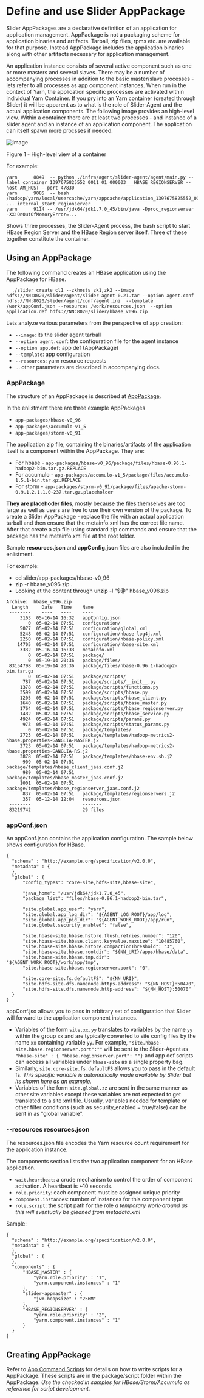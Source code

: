<!---
   Licensed to the Apache Software Foundation (ASF) under one or more
   contributor license agreements.  See the NOTICE file distributed with
   this work for additional information regarding copyright ownership.
   The ASF licenses this file to You under the Apache License, Version 2.0
   (the "License"); you may not use this file except in compliance with
   the License.  You may obtain a copy of the License at

       http://www.apache.org/licenses/LICENSE-2.0

   Unless required by applicable law or agreed to in writing, software
   distributed under the License is distributed on an "AS IS" BASIS,
   WITHOUT WARRANTIES OR CONDITIONS OF ANY KIND, either express or implied.
   See the License for the specific language governing permissions and
   limitations under the License.
-->

# Define and use Slider AppPackage

Slider AppPackages are a declarative definition of an application for application management. AppPackage is not a packaging scheme for application binaries and artifacts. Tarball, zip files, rpms etc. are available for that purpose. Instead AppPackage includes the application binaries along with other artifacts necessary for application management.

An application instance consists of several active component such as one or more masters and several slaves. There may be a number of accompanying processes in addition to the basic master/slave processes - lets refer to all processes as app component instances. When run in the context of Yarn, the application specific processes are activated within individual Yarn Container. If you pry into an Yarn container (created through Slider) it will be apparent as to what is the role of Slider-Agent and the actual application components. The following image provides an high-level view. Within a container there are at least two processes - and instance of a slider agent and an instance of an application component. The application can itself spawn more procsses if needed.

![Image](../../resources/images/slider-container.png?raw=true)

Figure 1 - High-level view of a container

For example:
	
    yarn      8849  -- python ./infra/agent/slider-agent/agent/main.py --label container_1397675825552_0011_01_000003___HBASE_REGIONSERVER --host AM_HOST --port 47830
    yarn      9085  -- bash /hadoop/yarn/local/usercache/yarn/appcache/application_1397675825552_0011/ ... internal_start regionserver
    yarn      9114 -- /usr/jdk64/jdk1.7.0_45/bin/java -Dproc_regionserver -XX:OnOutOfMemoryError=...

Shows three processes, the Slider-Agent process, the bash script to start HBase Region Server and the HBase Region server itself. Three of these together constitute the container.	

## Using an AppPackage
The following command creates an HBase application using the AppPackage for HBase.

	  ./slider create cl1 --zkhosts zk1,zk2 --image hdfs://NN:8020/slider/agent/slider-agent-0.21.tar --option agent.conf hdfs://NN:8020/slider/agent/conf/agent.ini  --template /work/appConf.json --resources /work/resources.json  --option application.def hdfs://NN:8020/slider/hbase_v096.zip
	
Lets analyze various parameters from the perspective of app creation:
  
* `--image`: its the slider agent tarball
* `--option agent.conf`: the configuration file for the agent instance
* `--option app.def`: app def (AppPackage)
* `--template`: app configuration
* `--resources`: yarn resource requests
* … other parameters are described in accompanying docs. 

### AppPackage
The structure of an AppPackage is described at [AppPackage](application_package.md).

In the enlistment there are three example AppPackages

* `app-packages/hbase-v0_96`
* `app-packages/accumulo-v1_5`
* `app-packages/storm-v0_91`

The application zip file, containing the binaries/artifacts of the application itself is a component within the AppPackage. They are:

* For hbase - `app-packages/hbase-v0_96/package/files/hbase-0.96.1-hadoop2-bin.tar.gz.REPLACE`
* For accumulo - `app-packages/accumulo-v1_5/package/files/accumulo-1.5.1-bin.tar.gz.REPLACE`
* For storm - `app-packages/storm-v0_91/package/files/apache-storm-0.9.1.2.1.1.0-237.tar.gz.placeholder`

**They are placehoder files**, mostly because the files themselves are too large as well as users are free to use their own version of the package. To create a Slider AppPackage - replace the file with an actual application tarball and then ensure that the metainfo.xml has the correct file name. After that create a zip file using standard zip commands and ensure that the package has the metainfo.xml file at the root folder.

Sample **resources.json** and **appConfig.json** files are also included in the enlistment.

For example:

* cd slider/app-packages/hbase-v0_96
* zip -r hbase_v096.zip .
* Looking at the content through unzip -l "$@" hbase_v096.zip

```
Archive:  hbase_v096.zip
  Length     Date   Time    Name
 --------    ----   ----    ----
     3163  05-16-14 16:32   appConfig.json
        0  05-02-14 07:51   configuration/
     5077  05-02-14 07:51   configuration/global.xml
     5248  05-02-14 07:51   configuration/hbase-log4j.xml
     2250  05-02-14 07:51   configuration/hbase-policy.xml
    14705  05-02-14 07:51   configuration/hbase-site.xml
     3332  05-16-14 16:33   metainfo.xml
        0  05-02-14 07:51   package/
        0  05-19-14 20:36   package/files/
 83154798  05-19-14 20:36   package/files/hbase-0.96.1-hadoop2-bin.tar.gz
        0  05-02-14 07:51   package/scripts/
      787  05-02-14 07:51   package/scripts/__init__.py
     1378  05-02-14 07:51   package/scripts/functions.py
     3599  05-02-14 07:51   package/scripts/hbase.py
     1205  05-02-14 07:51   package/scripts/hbase_client.py
     1640  05-02-14 07:51   package/scripts/hbase_master.py
     1764  05-02-14 07:51   package/scripts/hbase_regionserver.py
     1482  05-02-14 07:51   package/scripts/hbase_service.py
     4924  05-02-14 07:51   package/scripts/params.py
      973  05-02-14 07:51   package/scripts/status_params.py
        0  05-02-14 07:51   package/templates/
     2723  05-02-14 07:51   package/templates/hadoop-metrics2-hbase.properties-GANGLIA-MASTER.j2
     2723  05-02-14 07:51   package/templates/hadoop-metrics2-hbase.properties-GANGLIA-RS.j2
     3878  05-02-14 07:51   package/templates/hbase-env.sh.j2
      909  05-02-14 07:51   package/templates/hbase_client_jaas.conf.j2
      989  05-02-14 07:51   package/templates/hbase_master_jaas.conf.j2
     1001  05-02-14 07:51   package/templates/hbase_regionserver_jaas.conf.j2
      837  05-02-14 07:51   package/templates/regionservers.j2
      357  05-12-14 12:04   resources.json
 --------                   -------
 83219742                   29 files
```


### appConf.json
An appConf.json contains the application configuration. The sample below shows configuration for HBase.


    {
      "schema" : "http://example.org/specification/v2.0.0",
      "metadata" : {
      },
      "global" : {
          "config_types": "core-site,hdfs-site,hbase-site",
          
          "java_home": "/usr/jdk64/jdk1.7.0_45",
          "package_list": "files/hbase-0.96.1-hadoop2-bin.tar",
          
          "site.global.app_user": "yarn",
          "site.global.app_log_dir": "${AGENT_LOG_ROOT}/app/log",
          "site.global.app_pid_dir": "${AGENT_WORK_ROOT}/app/run",
          "site.global.security_enabled": "false",
  
          "site.hbase-site.hbase.hstore.flush.retries.number": "120",
          "site.hbase-site.hbase.client.keyvalue.maxsize": "10485760",
          "site.hbase-site.hbase.hstore.compactionThreshold": "3",
          "site.hbase-site.hbase.rootdir": "${NN_URI}/apps/hbase/data",
          "site.hbase-site.hbase.tmp.dir": "${AGENT_WORK_ROOT}/work/app/tmp",
          "site.hbase-site.hbase.regionserver.port": "0",
  
          "site.core-site.fs.defaultFS": "${NN_URI}",
          "site.hdfs-site.dfs.namenode.https-address": "${NN_HOST}:50470",
          "site.hdfs-site.dfs.namenode.http-address": "${NN_HOST}:50070"
      }
    }

appConf.jso allows you to pass in arbitrary set of configuration that Slider will forward to the application component instances.

* Variables of the form `site.xx.yy` translates to variables by the name `yy` within the group `xx` and are typically converted to site config files by the name `xx` containing variable `yy`. For example, `"site.hbase-site.hbase.regionserver.port":""` will be sent to the Slider-Agent as `"hbase-site" : { "hbase.regionserver.port": ""}` and app def scripts can access all variables under `hbase-site` as a single property bag.
* Similarly, `site.core-site.fs.defaultFS` allows you to pass in the default fs. *This specific variable is automatically made available by Slider but its shown here as an example.*
* Variables of the form `site.global.zz` are sent in the same manner as other site variables except these variables are not expected to get translated to a site xml file. Usually, variables needed for template or other filter conditions (such as security_enabled = true/false) can be sent in as "global variable". 

### --resources resources.json
The resources.json file encodes the Yarn resource count requirement for the application instance.

The components section lists the two application component for an HBase application.

* `wait.heartbeat`: a crude mechanism to control the order of component activation. A heartbeat is ~10 seconds.
* `role.priority`: each component must be assigned unique priority
* `component.instances`: number of instances for this component type
* `role.script`: the script path for the role *a temporary work-around as this will eventually be gleaned from metadata.xml*
            
Sample:

    {
      "schema" : "http://example.org/specification/v2.0.0",
      "metadata" : {
      },
      "global" : {
      },
      "components" : {
          "HBASE_MASTER" : {
              "yarn.role.priority" : "1",
              "yarn.component.instances" : "1"
          },
          "slider-appmaster" : {
              "jvm.heapsize" : "256M"
          },
          "HBASE_REGIONSERVER" : {
              "yarn.role.priority" : "2",
              "yarn.component.instances" : "1"
          }
      }
    }

## Creating AppPackage
Refer to [App Command Scripts](writing_app_command_scripts) for details on how to write scripts for a AppPackage. These scripts are in the package/script folder within the AppPackage. *Use the checked in samples for HBase/Storm/Accumulo as reference for script development.*



